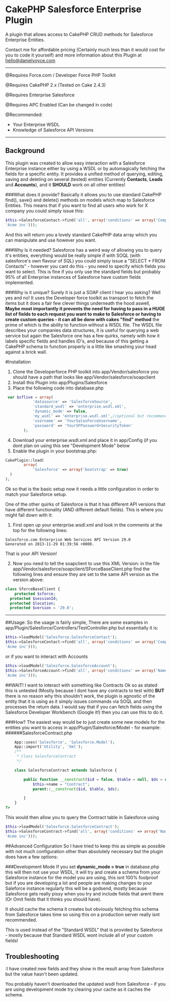 CakePHP Salesforce Enterprise Plugin
=========================
A plugin that allows access to CakePHP CRUD methods for Salesforce Enterprise
Entities.

Contact me for affordable pricing (Certainly much less than it would cost for
you to code it yourself) and more information about this Plugin at
hello@danielvoyce.com

***
@Requires Force.com / Developer Force PHP Toolkit

@Requires CakePHP 2.x (Tested on Cake 2.4.3)

@Requires Enterprise Salesforce

@Requires APC Enabled (Can be changed in code)

@Recommended:

* Your Enterprise WSDL
* Knowledge of Salesforce API Versions

***

Background
----------

This plugin was created to allow easy interaction with a Salesforce Enterprise
instance either by using a WSDL or by automagically fetching the fields for a
specific entity. It provides a unified method of querying, editing, saving and
deleting on several (tested) entities (Currently **Contacts**, **Leads** and
**Accounts**), and it **SHOULD** work on all other entities!

###What does it provide?
Basically it allows you to use standard CakePHP find(), save() and delete()
methods on models which map to Salesforce Entities. This means that if you
want to find all users who work for X company you could simply issue this:

```php
$this->SalesforceContact->find('all', array('conditions' => array('Company' =>
'Acme inc')));
```

And this will return you a lovely standard CakePHP data array which you can
manipulate and use however you want.

###Why Is it needed?
Salesforce has a weird way of allowing you to query it's entities, everything
would be really simple if with SOQL (with salesforce's own flavour of SQL) you
could simply issue a "SELECT * FROM Contacts" - however you cant do this - you
need to specify which fields you want to select. This is fine if you only use
the standard fields but probably 95% of all Enterprise instances of Salesforce
have custom fields implemented.

###Why is it unique?
Surely it is just a SOAP client I hear you asking? Well yes and no! It uses
the Developer force toolkit as transport to fetch the items but it does a fair
few clever things underneath the hood aswell, **Maybe most importantly it
prevents the need for having to pass in a HUGE list of fields to each request
you want to make to Salesforce or having to create custom queries - it can all
be done with cakes "find" method** the prime of which is the ability to
function without a WSDL file. The WSDL file describes your companies data
structures, it is useful for querying a web service but again the Salesforce
one has a few quirks, namely with how it labels specific fields and handles
ID's, and because of this getting a CakePHP schema to function properly is a
little like smashing your head against a brick wall. 

<!--###Why Am I selling this?
Well the version I used in the project I did was pretty specific to my project
so I have left that one alone but I have created this Plugin to allow it to
help other people out, With all of the research and coding of the Datasource
first time around I think that this probably took me close on 2 weeks to get
right, I have drawn on that Knowledge and created this simpler version and
packaged it up into a Plugin to hopefully help anyone else that needs a "drop
in" Salesforce integration. -->


#Installation

1. Clone the Developerforce PHP toolkit into app/Vendor/salesforce
   you should have a path that looks like app/Vendor/salesforce/soapclient
2. Install this Plugin into app/Plugins/Salesforce
3. Place the following code into database.php

```php
 var $sflive = array(
            'datasource' => 'SalesforceSource',
            'standard_wsdl' => 'enterprise.wsdl.xml',
            'dynamic_mode' => false,
            'my_wsdl' => 'enterprise.wsdl.xml',//optional but recommended
            'username' => 'YourSalesForceUsername',
            'password' => 'YourSFPassword+SecurityToken'
        );
```
4. Download your enterprise.wsdl.xml and place it in app/Config (if you dont plan on using this see "Development Mode" below
5. Enable the plugin in your bootstrap.php:

```php
CakePlugin::load(
        array(
            'Salesforce' => array('bootstrap' => true)
  )
);
```

Ok so that is the basic setup now it needs a little configuration in order to
match your Salesforce setup.

One of the other quirks of Salesforce is that it has different API versions
that have different functionality (AND different default fields). This is
where you might fall down with it:

1. First open up your enterprise.wsdl.xml and look in the comments at the top
   for the following lines:
```
Salesforce.com Enterprise Web Services API Version 29.0
Generated on 2013-11-29 01:39:56 +0000.
```
That is your API Version!

2. Now you need to tell the soapclient to use this XML Version:
in the file app/Vendor/salesforce/soapclient/SForceBaseClient.php find the
following lines and ensure they are set to the same API version as the version
above:

```php
class SforceBaseClient {
    protected $sforce;
  protected $sessionId;
  protected $location;
  protected $version = '29.0';
```

***
##Usage:
So the usage is fairly simple, There are some examples in
app/Plugin/Salesforce/Controllers/TestController.php but essentially it
is:

```php
$this->loadModel('Salesforce.SalesforceContact');
$this->SalesforceContact->find('all', array('conditions' => array('Company' =>
'Acme inc')));
```

or if you want to interact with Accounts

```php
$this->loadModel('Salesforce.SalesforceAccount');
$this->SalesforceAccount->find('all', array('conditions' => array('Name' =>
'Acme inc')));
```

##WAIT! I want to interact with something like Contracts
Ok so as stated this is untested (Mostly because I dont have any contracts to
test with) **BUT** there is no reason why this shouldn't work, the plugin is
agnostic of the entity that it is using as it simply issues commands via SOQL
and then processes the return data. I would say that if you can fetch fields
using the Salesforce Developer Workbench (Google it!) then you can use this to
do it.

###How?
The easiest way would be to just create some new models for the entities you
want to access in app/Plugin/Salesforce/Model - for example:
######SalesforceContract.php
```php
    App::uses('Salesforce', 'Salesforce.Model');
    App::import('Utility', 'Xml');
    /**
     * Class SalesforceContract
     */

    class SalesforceContract extends Salesforce {

        public function __construct($id = false, $table = null, $ds = null) {
            $this->name = "Contract";
            parent::__construct($id, $table, $ds);

        }
    }
?>
```

This would then allow you to query the Contract table in Salesforce using

```php 
$this->loadModel('Salesforce.SalesforceContract');
$this->SalesforceContract->find('all', array('conditions' => array('Name' =>
'Acme inc')));
```


##Advanced Configuration
So I have tried to keep this as simple as possible with not much configuration
other than absolutely necessary but the plugin does have a few options:

###Development Mode
If you set **dynamic_mode = true** in database.php this will then not use your
WSDL, it will try and create a schema from your Salesforce instance for the
model you are using, this isnt 100% foolproof but if you are developing a lot
and people are making changes to your Saleforce instance regularly this will
be a godsend, mostly because Salesforce gets really pissy when you try and
include fields that arent there (Or Omit fields that it thinks you should
have). 

It should cache the schema it creates but obviously fetching this schema from
Salesforce takes time so using this on a production server really isnt
recommended.

This is used instead of the "Standard WSDL" that is provided by Salesforce -
mostly because that Standard WSDL wont include all of your custom fields!


Troubleshooting
---------------

:I have created new fields and they show in the result array from Salesforce but the value hasn't been updated.

You probably haven't downloaded the updated wsdl from Salesforce - if you are using development mode try clearing your cache as it caches the schema.

